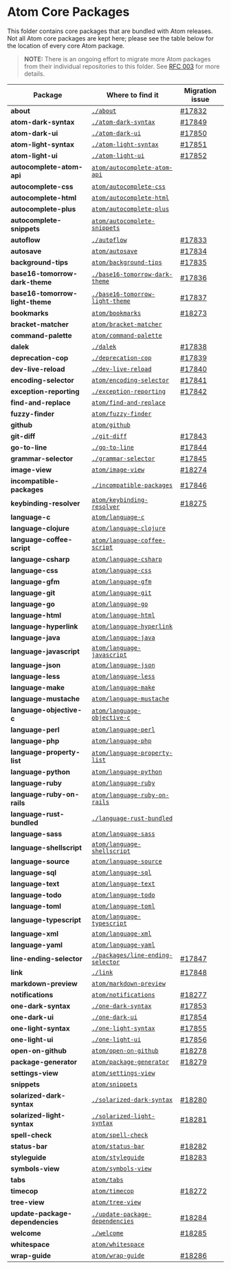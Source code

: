 # Atom Core Packages

This folder contains core packages that are bundled with Atom releases. Not all Atom core packages are kept here; please
see the table below for the location of every core Atom package.

> **NOTE:** There is an ongoing effort to migrate more Atom packages from their individual repositories to this folder.
> See [RFC 003](https://github.com/atom/atom/blob/master/docs/rfcs/003-consolidate-core-packages.md) for more details.

| Package                         | Where to find it                                                 | Migration issue                                     |
| ------------------------------- | ---------------------------------------------------------------- | --------------------------------------------------- |
| **about**                       | [`./about`](./about)                                             | [#17832](https://github.com/atom/atom/issues/17832) |
| **atom-dark-syntax**            | [`./atom-dark-syntax`](./atom-dark-syntax)                       | [#17849](https://github.com/atom/atom/issues/17849) |
| **atom-dark-ui**                | [`./atom-dark-ui`](./atom-dark-ui)                               | [#17850](https://github.com/atom/atom/issues/17850) |
| **atom-light-syntax**           | [`./atom-light-syntax`](./atom-light-syntax)                     | [#17851](https://github.com/atom/atom/issues/17851) |
| **atom-light-ui**               | [`./atom-light-ui`](./atom-light-ui)                             | [#17852](https://github.com/atom/atom/issues/17852) |
| **autocomplete-atom-api**       | [`atom/autocomplete-atom-api`][autocomplete-atom-api]            |                                                     |
| **autocomplete-css**            | [`atom/autocomplete-css`][autocomplete-css]                      |                                                     |
| **autocomplete-html**           | [`atom/autocomplete-html`][autocomplete-html]                    |                                                     |
| **autocomplete-plus**           | [`atom/autocomplete-plus`][autocomplete-plus]                    |                                                     |
| **autocomplete-snippets**       | [`atom/autocomplete-snippets`][autocomplete-snippets]            |                                                     |
| **autoflow**                    | [`./autoflow`](./autoflow)                                       | [#17833](https://github.com/atom/atom/issues/17833) |
| **autosave**                    | [`atom/autosave`][autosave]                                      | [#17834](https://github.com/atom/atom/issues/17834) |
| **background-tips**             | [`atom/background-tips`][background-tips]                        | [#17835](https://github.com/atom/atom/issues/17835) |
| **base16-tomorrow-dark-theme**  | [`./base16-tomorrow-dark-theme`](./base16-tomorrow-dark-theme)   | [#17836](https://github.com/atom/atom/issues/17836) |
| **base16-tomorrow-light-theme** | [`./base16-tomorrow-light-theme`](./base16-tomorrow-light-theme) | [#17837](https://github.com/atom/atom/issues/17837) |
| **bookmarks**                   | [`atom/bookmarks`][bookmarks]                                    | [#18273](https://github.com/atom/atom/issues/18273) |
| **bracket-matcher**             | [`atom/bracket-matcher`][bracket-matcher]                        |                                                     |
| **command-palette**             | [`atom/command-palette`][command-palette]                        |                                                     |
| **dalek**                       | [`./dalek`](./dalek)                                             | [#17838](https://github.com/atom/atom/issues/17838) |
| **deprecation-cop**             | [`./deprecation-cop`](./deprecation-cop)                         | [#17839](https://github.com/atom/atom/issues/17839) |
| **dev-live-reload**             | [`./dev-live-reload`](dev-live-reload)                           | [#17840](https://github.com/atom/atom/issues/17840) |
| **encoding-selector**           | [`atom/encoding-selector`][encoding-selector]                    | [#17841](https://github.com/atom/atom/issues/17841) |
| **exception-reporting**         | [`./exception-reporting`](./exception-reporting)                 | [#17842](https://github.com/atom/atom/issues/17842) |
| **find-and-replace**            | [`atom/find-and-replace`][find-and-replace]                      |                                                     |
| **fuzzy-finder**                | [`atom/fuzzy-finder`][fuzzy-finder]                              |                                                     |
| **github**                      | [`atom/github`][github]                                          |                                                     |
| **git-diff**                    | [`./git-diff`](./git-diff)                                       | [#17843](https://github.com/atom/atom/issues/17843) |
| **go-to-line**                  | [`./go-to-line`](./go-to-line)                                   | [#17844](https://github.com/atom/atom/issues/17844) |
| **grammar-selector**            | [`./grammar-selector`](./grammar-selector)                       | [#17845](https://github.com/atom/atom/issues/17845) |
| **image-view**                  | [`atom/image-view`][image-view]                                  | [#18274](https://github.com/atom/atom/issues/18274) |
| **incompatible-packages**       | [`./incompatible-packages`](./incompatible-packages)             | [#17846](https://github.com/atom/atom/issues/17846) |
| **keybinding-resolver**         | [`atom/keybinding-resolver`][keybinding-resolver]                | [#18275](https://github.com/atom/atom/issues/18275) |
| **language-c**                  | [`atom/language-c`][language-c]                                  |                                                     |
| **language-clojure**            | [`atom/language-clojure`][language-clojure]                      |                                                     |
| **language-coffee-script**      | [`atom/language-coffee-script`][language-coffee-script]          |                                                     |
| **language-csharp**             | [`atom/language-csharp`][language-csharp]                        |                                                     |
| **language-css**                | [`atom/language-css`][language-css]                              |                                                     |
| **language-gfm**                | [`atom/language-gfm`][language-gfm]                              |                                                     |
| **language-git**                | [`atom/language-git`][language-git]                              |                                                     |
| **language-go**                 | [`atom/language-go`][language-go]                                |                                                     |
| **language-html**               | [`atom/language-html`][language-html]                            |                                                     |
| **language-hyperlink**          | [`atom/language-hyperlink`][language-hyperlink]                  |                                                     |
| **language-java**               | [`atom/language-java`][language-java]                            |                                                     |
| **language-javascript**         | [`atom/language-javascript`][language-javascript]                |                                                     |
| **language-json**               | [`atom/language-json`][language-json]                            |                                                     |
| **language-less**               | [`atom/language-less`][language-less]                            |                                                     |
| **language-make**               | [`atom/language-make`][language-make]                            |                                                     |
| **language-mustache**           | [`atom/language-mustache`][language-mustache]                    |                                                     |
| **language-objective-c**        | [`atom/language-objective-c`][language-objective-c]              |                                                     |
| **language-perl**               | [`atom/language-perl`][language-perl]                            |                                                     |
| **language-php**                | [`atom/language-php`][language-php]                              |                                                     |
| **language-property-list**      | [`atom/language-property-list`][language-property-list]          |                                                     |
| **language-python**             | [`atom/language-python`][language-python]                        |                                                     |
| **language-ruby**               | [`atom/language-ruby`][language-ruby]                            |                                                     |
| **language-ruby-on-rails**      | [`atom/language-ruby-on-rails`][language-ruby-on-rails]          |                                                     |
| **language-rust-bundled**       | [`./language-rust-bundled`](./language-rust-bundled)             |                                                     |
| **language-sass**               | [`atom/language-sass`][language-sass]                            |                                                     |
| **language-shellscript**        | [`atom/language-shellscript`][language-shellscript]              |                                                     |
| **language-source**             | [`atom/language-source`][language-source]                        |                                                     |
| **language-sql**                | [`atom/language-sql`][language-sql]                              |                                                     |
| **language-text**               | [`atom/language-text`][language-text]                            |                                                     |
| **language-todo**               | [`atom/language-todo`][language-todo]                            |                                                     |
| **language-toml**               | [`atom/language-toml`][language-toml]                            |                                                     |
| **language-typescript**         | [`atom/language-typescript`][language-typescript]                |                                                     |
| **language-xml**                | [`atom/language-xml`][language-xml]                              |                                                     |
| **language-yaml**               | [`atom/language-yaml`][language-yaml]                            |                                                     |
| **line-ending-selector**        | [`./packages/line-ending-selector`](./line-ending-selector)      | [#17847](https://github.com/atom/atom/issues/17847) |
| **link**                        | [`./link`](./link)                                               | [#17848](https://github.com/atom/atom/issues/17848) |
| **markdown-preview**            | [`atom/markdown-preview`][markdown-preview]                      |                                                     |
| **notifications**               | [`atom/notifications`][notifications]                            | [#18277](https://github.com/atom/atom/issues/18277) |
| **one-dark-syntax**             | [`./one-dark-syntax`](./one-dark-syntax)                         | [#17853](https://github.com/atom/atom/issues/17853) |
| **one-dark-ui**                 | [`./one-dark-ui`](./one-dark-ui)                                 | [#17854](https://github.com/atom/atom/issues/17854) |
| **one-light-syntax**            | [`./one-light-syntax`](./one-light-syntax)                       | [#17855](https://github.com/atom/atom/issues/17855) |
| **one-light-ui**                | [`./one-light-ui`](./one-light-ui)                               | [#17856](https://github.com/atom/atom/issues/17856) |
| **open-on-github**              | [`atom/open-on-github`][open-on-github]                          | [#18278](https://github.com/atom/atom/issues/18278) |
| **package-generator**           | [`atom/package-generator`][package-generator]                    | [#18279](https://github.com/atom/atom/issues/18279) |
| **settings-view**               | [`atom/settings-view`][settings-view]                            |                                                     |
| **snippets**                    | [`atom/snippets`][snippets]                                      |                                                     |
| **solarized-dark-syntax**       | [`./solarized-dark-syntax`](./solarized-dark-syntax)             | [#18280](https://github.com/atom/atom/issues/18280) |
| **solarized-light-syntax**      | [`./solarized-light-syntax`](./solarized-light-syntax)           | [#18281](https://github.com/atom/atom/issues/18281) |
| **spell-check**                 | [`atom/spell-check`][spell-check]                                |                                                     |
| **status-bar**                  | [`atom/status-bar`][status-bar]                                  | [#18282](https://github.com/atom/atom/issues/18282) |
| **styleguide**                  | [`atom/styleguide`][styleguide]                                  | [#18283](https://github.com/atom/atom/issues/18283) |
| **symbols-view**                | [`atom/symbols-view`][symbols-view]                              |                                                     |
| **tabs**                        | [`atom/tabs`][tabs]                                              |                                                     |
| **timecop**                     | [`atom/timecop`][timecop]                                        | [#18272](https://github.com/atom/atom/issues/18272) |
| **tree-view**                   | [`atom/tree-view`][tree-view]                                    |                                                     |
| **update-package-dependencies** | [`./update-package-dependencies`](./update-package-dependencies) | [#18284](https://github.com/atom/atom/issues/18284) |
| **welcome**                     | [`./welcome`](./welcome)                                         | [#18285](https://github.com/atom/atom/issues/18285) |
| **whitespace**                  | [`atom/whitespace`][whitespace]                                  |                                                     |
| **wrap-guide**                  | [`atom/wrap-guide`][wrap-guide]                                  | [#18286](https://github.com/atom/atom/issues/18286) |

[archive-view]: https://github.com/atom/archive-view
[autocomplete-atom-api]: https://github.com/atom/autocomplete-atom-api
[autocomplete-css]: https://github.com/atom/autocomplete-css
[autocomplete-html]: https://github.com/atom/autocomplete-html
[autocomplete-plus]: https://github.com/atom/autocomplete-plus
[autocomplete-snippets]: https://github.com/atom/autocomplete-snippets
[autosave]: https://github.com/atom/autosave
[background-tips]: https://github.com/atom/background-tips
[bookmarks]: https://github.com/atom/bookmarks
[bracket-matcher]: https://github.com/atom/bracket-matcher
[command-palette]: https://github.com/atom/command-palette
[encoding-selector]: https://github.com/atom/encoding-selector
[find-and-replace]: https://github.com/atom/find-and-replace
[fuzzy-finder]: https://github.com/atom/fuzzy-finder
[github]: https://github.com/atom/github
[image-view]: https://github.com/atom/image-view
[keybinding-resolver]: https://github.com/atom/keybinding-resolver
[language-c]: https://github.com/atom/language-c
[language-clojure]: https://github.com/atom/language-clojure
[language-coffee-script]: https://github.com/atom/language-coffee-script
[language-csharp]: https://github.com/atom/language-csharp
[language-css]: https://github.com/atom/language-css
[language-gfm]: https://github.com/atom/language-gfm
[language-git]: https://github.com/atom/language-git
[language-go]: https://github.com/atom/language-go
[language-html]: https://github.com/atom/language-html
[language-hyperlink]: https://github.com/atom/language-hyperlink
[language-java]: https://github.com/atom/language-java
[language-javascript]: https://github.com/atom/language-javascript
[language-json]: https://github.com/atom/language-json
[language-less]: https://github.com/atom/language-less
[language-make]: https://github.com/atom/language-make
[language-mustache]: https://github.com/atom/language-mustache
[language-objective-c]: https://github.com/atom/language-objective-c
[language-perl]: https://github.com/atom/language-perl
[language-php]: https://github.com/atom/language-php
[language-property-list]: https://github.com/atom/language-property-list
[language-python]: https://github.com/atom/language-python
[language-ruby]: https://github.com/atom/language-ruby
[language-ruby-on-rails]: https://github.com/atom/language-ruby-on-rails
[language-sass]: https://github.com/atom/language-sass
[language-shellscript]: https://github.com/atom/language-shellscript
[language-source]: https://github.com/atom/language-source
[language-sql]: https://github.com/atom/language-sql
[language-text]: https://github.com/atom/language-text
[language-todo]: https://github.com/atom/language-todo
[language-toml]: https://github.com/atom/language-toml
[language-typescript]: https://github.com/atom/language-typescript
[language-xml]: https://github.com/atom/language-xml
[language-yaml]: https://github.com/atom/language-yaml
[markdown-preview]: https://github.com/atom/markdown-preview
[notifications]: https://github.com/atom/notifications
[open-on-github]: https://github.com/atom/open-on-github
[package-generator]: https://github.com/atom/package-generator
[settings-view]: https://github.com/atom/settings-view
[snippets]: https://github.com/atom/snippets
[spell-check]: https://github.com/atom/spell-check
[status-bar]: https://github.com/atom/status-bar
[styleguide]: https://github.com/atom/styleguide
[symbols-view]: https://github.com/atom/symbols-view
[tabs]: https://github.com/atom/tabs
[timecop]: https://github.com/atom/timecop
[tree-view]: https://github.com/atom/tree-view
[whitespace]: https://github.com/atom/whitespace
[wrap-guide]: https://github.com/atom/wrap-guide
